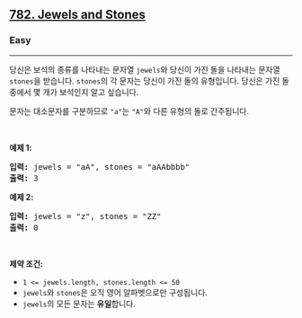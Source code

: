 <h2><a href="https://leetcode.com/problems/jewels-and-stones">782. Jewels and Stones</a></h2><h3>Easy</h3><hr><p>당신은 보석의 종류를 나타내는 문자열 <code>jewels</code>와 당신이 가진 돌을 나타내는 문자열 <code>stones</code>을 받습니다. <code>stones</code>의 각 문자는 당신이 가진 돌의 유형입니다. 당신은 가진 돌 중에서 몇 개가 보석인지 알고 싶습니다.</p>

<p>문자는 대소문자를 구분하므로 <code>&quot;a&quot;</code>는 <code>&quot;A&quot;</code>와 다른 유형의 돌로 간주됩니다.</p>

<p>&nbsp;</p>
<p><strong class="example">예제 1:</strong></p>
<pre><strong>입력:</strong> jewels = "aA", stones = "aAAbbbb"
<strong>출력:</strong> 3
</pre><p><strong class="example">예제 2:</strong></p>
<pre><strong>입력:</strong> jewels = "z", stones = "ZZ"
<strong>출력:</strong> 0
</pre>
<p>&nbsp;</p>
<p><strong>제약 조건:</strong></p>

<ul>
	<li><code>1 &lt;= jewels.length, stones.length &lt;= 50</code></li>
	<li><code>jewels</code>와 <code>stones</code>은 오직 영어 알파벳으로만 구성됩니다.</li>
	<li><code>jewels</code>의 모든 문자는 <strong>유일</strong>합니다.</li>
</ul>